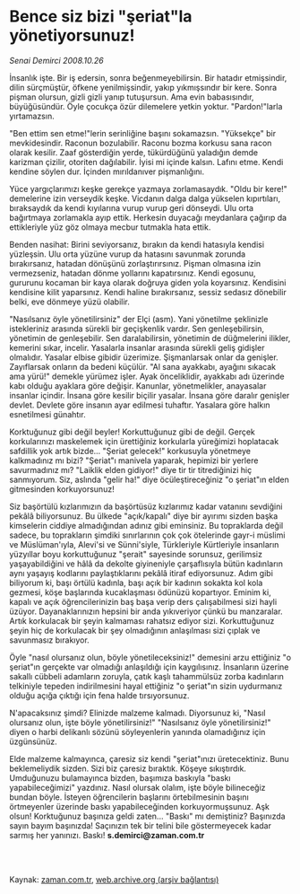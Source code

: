 # Bence siz bizi "şeriat"la yönetiyorsunuz!

*Senai Demirci 2008.10.26*

<td class="columnist-detail">
<p>İnsanlık işte. Bir iş edersin, sonra beğenmeyebilirsin. Bir hatadır etmişsindir, dilin sürçmüştür, öfkene yenilmişsindir, yakıp yıkmışsındır bir kere. Sonra pişman olursun, gizli gizli yanıp tutuşursun. Ama evin babasısındır, büyüğüsündür. Öyle çocukça özür dilemelere yetkin yoktur. "Pardon!"larla yırtamazsın.</p>
<p>
<div id="haberMetinDiv">
<p> "Ben ettim sen etme!"lerin serinliğine başını sokamazsın. "Yüksekçe" bir mevkidesindir. Raconun bozulabilir. Raconu bozma korkusu sana racon olarak kesilir. Zaaf gösterdiğin yerde, tükürdüğünü yaladığın demde karizman çizilir, otoriten dağılabilir. İyisi mi içinde kalsın. Lafını etme. Kendi kendine söylen dur. İçinden mırıldanıver pişmanlığını.
<p>Yüce yargıçlarımızı keşke gerekçe yazmaya zorlamasaydık. "Oldu bir kere!" demelerine izin verseydik keşke. Vicdanın dalga dalga yükselen kıpırtıları, bıraksaydık da kendi kıyılarına vurup vurup geri dönseydi. Ulu orta bağırtmaya zorlamakla ayıp ettik. Herkesin duyacağı meydanlara çağırıp da ettikleriyle yüz göz olmaya mecbur tutmakla hata ettik. 
<p>Benden nasihat: Birini seviyorsanız, bırakın da kendi hatasıyla kendisi yüzleşsin. Ulu orta yüzüne vurup da hatasını savunmak zorunda bırakırsanız, hatadan dönüşünü zorlaştırırsınız. Pişman olmasına izin vermezseniz, hatadan dönme yollarını kapatırsınız. Kendi egosunu, gururunu kocaman bir kaya olarak doğruya giden yola koyarsınız. Kendisini kendisine kilit yaparsınız. Kendi haline bırakırsanız, sessiz sedasız dönebilir belki, eve dönmeye yüzü olabilir. 
<p>"Nasılsanız öyle yönetilirsiniz" der Elçi (asm). Yani yönetilme şeklinizle istekleriniz arasında sürekli bir geçişkenlik vardır. Sen genleşebilirsin, yönetimin de genleşebilir. Sen daralabilirsin, yönetimin de düğmelerini ilikler, kemerini sıkar, incelir. Yasalarla insanlar arasında sürekli geliş gidişler olmalıdır. Yasalar elbise gibidir üzerimize. Şişmanlarsak onlar da genişler. Zayıflarsak onların da bedeni küçülür. "Al sana ayakkabı, ayağını sıkacak ama yürü!" demekle yürümez işler. Ayak önceliklidir, ayakkabı adı üzerinde kabı olduğu ayaklara göre değişir. Kanunlar, yönetmelikler, anayasalar insanlar içindir. İnsana göre kesilir biçilir yasalar. İnsana göre daralır genişler devlet. Devlete göre insanın ayar edilmesi tuhaftır. Yasalara göre halkın esnetilmesi günahtır. 
<p>Korktuğunuz gibi değil beyler! Korkuttuğunuz gibi de değil. Gerçek korkularınızı maskelemek için ürettiğiniz korkularla yüreğimizi hoplatacak safdillik yok artık bizde... "Şeriat gelecek!" korkusuyla yönetmeye kalkmadınız mı bizi? "Şeriat"ı manivela yaparak, hepimizi bir yerlere savurmadınız mı? "Laiklik elden gidiyor!" diye tir tir titrediğinizi hiç sanmıyorum. Siz, aslında "gelir ha!" diye öcüleştireceğiniz "o şeriat"ın elden gitmesinden korkuyorsunuz! 
<p>Siz başörtülü kızlarımızın da başörtüsüz kızlarımız kadar vatanını sevdiğini pekâlâ biliyorsunuz. Bu ülkede "açık/kapalı" diye bir ayırımı sizden başka kimselerin ciddiye almadığından adınız gibi eminsiniz. Bu topraklarda değil sadece, bu toprakların şimdiki sınırlarının çok çok ötelerinde gayr-i müslimi ve Müslüman'ıyla, Alevi'si ve Sünni'siyle, Türkleriyle Kürtleriyle insanların yüzyıllar boyu korkuttuğunuz "şerait" sayesinde sorunsuz, gerilimsiz yaşayabildiğini ve hâlâ da dekolte giyineniyle çarşaflısıyla bütün kadınların aynı yaşayış kodlarını paylaştıklarını pekâlâ itiraf ediyorsunuz. Adım gibi biliyorum ki, başı örtülü kadınla, başı açık bir kadının sokakta kol kola gezmesi, köşe başlarında kucaklaşması ödünüzü kopartıyor. Eminim ki, kapalı ve açık öğrencilerinizin baş başa verip ders çalışabilmesi sizi hayli üzüyor. Dayanaklarınızın hepsini bir anda yıkıveriyor çünkü bu manzaralar. Artık korkulacak bir şeyin kalmaması rahatsız ediyor sizi. Korkuttuğunuz şeyin hiç de korkulacak bir şey olmadığının anlaşılması sizi çıplak ve savunmasız bırakıyor. 
<p>Öyle "nasıl olursanız olun, böyle yönetileceksiniz!" demesini arzu ettiğiniz "o şeriat"ın gerçekte var olmadığı anlaşıldığı için kaygılısınız. İnsanların üzerine sakallı cübbeli adamların zoruyla, çatık kaşlı tahammülsüz zorba kadınların telkiniyle tepeden indirilmesini hayal ettiğiniz "o şeriat"ın sizin uydurmanız olduğu açığa çıktığı için fena halde tırsıyorsunuz. 
<p>N'apacaksınız şimdi? Elinizde malzeme kalmadı. Diyorsunuz ki, "Nasıl olursanız olun, işte böyle yönetilirsiniz!" "Nasılsanız öyle yönetilirsiniz!" diyen o harbi delikanlı sözünü söyleyenlerin yanında olamadığınız için üzgünsünüz. 
<p>Elde malzeme kalmayınca, çaresiz siz kendi "şeriat"ınızı üretecektiniz. Bunu beklemeliydik sizden. Sizi biz çaresiz bıraktık. Köşeye sıkıştırdık. Umduğunuzu bulamayınca bizden, başımıza baskıyla "baskı yapabileceğimizi" yazdınız. Nasıl olursak olalım, işte böyle bilineceğiz bundan böyle. İsteyen öğrencilerin başlarını örtebilmesinin başını örtmeyenler üzerinde baskı yapabileceğinden korkuyormuşsunuz. Aşk olsun! Korktuğunuz başınıza geldi zaten... "Baskı" mı demiştiniz? Başınızda sayın bayım başınızda! Saçınızın tek bir telini bile göstermeyecek kadar sarmış her yanınızı. Baskı! <b>s.demirci@zaman.com.tr</b></p></p></p></p></p></p></p></p></p></div>
</p>


<p><br>
		 </br></p></td>

Kaynak: [zaman.com.tr](http://zaman.com.tr/yazar.do?yazino=753217), [web.archive.org (arşiv bağlantısı)](http://web.archive.org/web/20110513013435/http://www.zaman.com.tr:80/yazar.do?yazino=753217)
